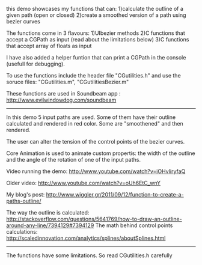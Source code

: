 this demo showcases my functions that can:
1)calculate the outline of a given path (open or closed)
2)create a smoothed version of a path using bezier curves

 The functions come in 3  flavours:
  1)UIbezier methods
  2)C functions that accept a CGPath as input (read about the limitations below)
  3)C functions that accept array of floats as input

I have also added a helper funtion that can print a CGPath in the console (usefull for debugging).

To use the functions include the header file "CGutilities.h" and use the soruce files: "CGutilities.m", "CGutilitiesBezier.m"

These functions are used in Soundbeam app : http://www.evilwindowdog.com/soundbeam

***

In this demo 5 input paths are used. Some of them have their outline calculated and rendered in red color. Some are "smoothened" and then rendered.

The user can alter the tension of the control points of the bezier curves.

Core Animation is used to animate custom propertis: the width of the outline and the angle of the rotation of one of the input paths.

Video running the demo: http://www.youtube.com/watch?v=iOHvIiryfaQ

Older video: http://www.youtube.com/watch?v=oUh6EtC_wnY

My blog's post: http://www.wiggler.gr/2011/09/12/function-to-create-a-paths-outline/

The way the outline is calculated: http://stackoverflow.com/questions/5641769/how-to-draw-an-outline-around-any-line/7394129#7394129
The math behind control points calculations: http://scaledinnovation.com/analytics/splines/aboutSplines.html

***
The functions have some limitations. So read CGutilities.h carefully
